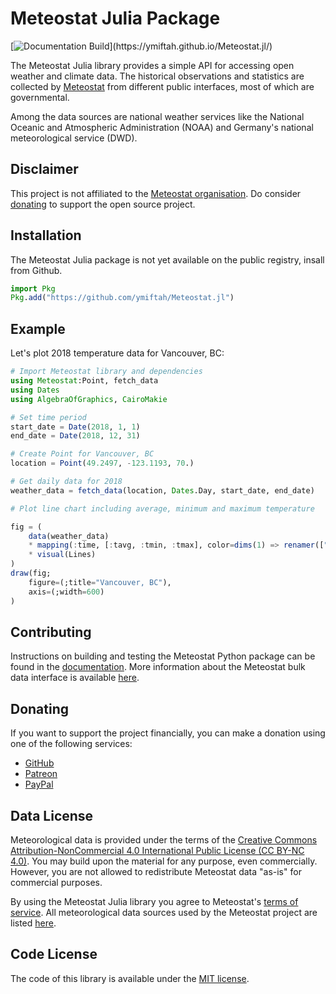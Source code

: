 # Meteostat Julia Package


[![Documentation Build](https://github.com/ymiftah/Meteostat.jl/workflows/Documentation/badge.svg?)](https://ymiftah.github.io/Meteostat.jl/)

The Meteostat Julia library provides a simple API for accessing open weather and climate data. The historical observations and statistics are collected by [Meteostat](https://meteostat.net) from different public interfaces, most of which are governmental.

Among the data sources are national weather services like the National Oceanic and Atmospheric Administration (NOAA) and Germany's national meteorological service (DWD).

## Disclaimer

This project is not affiliated to the [Meteostat organisation](https://meteostat.net/en/about). Do consider [donating](https://meteostat.net/en/donate) to support the open source project.

## Installation

The Meteostat Julia package is not yet available on the public registry, insall from Github.

```julia
import Pkg
Pkg.add("https://github.com/ymiftah/Meteostat.jl")
```

## Example

Let's plot 2018 temperature data for Vancouver, BC:

```julia
# Import Meteostat library and dependencies
using Meteostat:Point, fetch_data
using Dates
using AlgebraOfGraphics, CairoMakie

# Set time period
start_date = Date(2018, 1, 1)
end_date = Date(2018, 12, 31)

# Create Point for Vancouver, BC
location = Point(49.2497, -123.1193, 70.)

# Get daily data for 2018
weather_data = fetch_data(location, Dates.Day, start_date, end_date)

# Plot line chart including average, minimum and maximum temperature

fig = (
    data(weather_data)
    * mapping(:time, [:tavg, :tmin, :tmax], color=dims(1) => renamer(["avg", "min", "max"]) => "Temperatures ")
    * visual(Lines)
)
draw(fig;
    figure=(;title="Vancouver, BC"),
    axis=(;width=600)
)
```


## Contributing

Instructions on building and testing the Meteostat Python package can be found in the [documentation](https://dev.meteostat.net/python/contributing.html). More information about the Meteostat bulk data interface is available [here](https://dev.meteostat.net/bulk/).

## Donating

If you want to support the project financially, you can make a donation using one of the following services:

* [GitHub](https://github.com/sponsors/clampr)
* [Patreon](https://www.patreon.com/meteostat)
* [PayPal](https://www.paypal.com/donate?hosted_button_id=MQ67WRDC8EW38)

## Data License

Meteorological data is provided under the terms of the [Creative Commons Attribution-NonCommercial 4.0 International Public License (CC BY-NC 4.0)](https://creativecommons.org/licenses/by-nc/4.0/legalcode). You may build upon the material
for any purpose, even commercially. However, you are not allowed to redistribute Meteostat data "as-is" for commercial purposes.

By using the Meteostat Julia library you agree to Meteostat's [terms of service](https://dev.meteostat.net/terms.html). All meteorological data sources used by the Meteostat project are listed [here](https://dev.meteostat.net/sources.html).

## Code License

The code of this library is available under the [MIT license](https://opensource.org/licenses/MIT).
